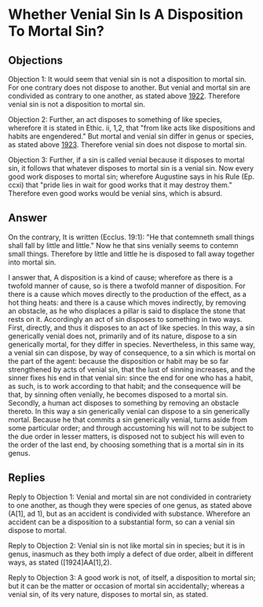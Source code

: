 # Whether Venial Sin Is A Disposition To Mortal Sin?

## Objections

Objection 1: It would seem that venial sin is not a disposition to mortal sin. For one contrary does not dispose to another. But venial and mortal sin are condivided as contrary to one another, as stated above [1922](A[1]). Therefore venial sin is not a disposition to mortal sin.

Objection 2: Further, an act disposes to something of like species, wherefore it is stated in Ethic. ii, 1,2, that "from like acts like dispositions and habits are engendered." But mortal and venial sin differ in genus or species, as stated above [1923](A[2]). Therefore venial sin does not dispose to mortal sin.

Objection 3: Further, if a sin is called venial because it disposes to mortal sin, it follows that whatever disposes to mortal sin is a venial sin. Now every good work disposes to mortal sin; wherefore Augustine says in his Rule (Ep. ccxi) that "pride lies in wait for good works that it may destroy them." Therefore even good works would be venial sins, which is absurd.

## Answer

On the contrary, It is written (Ecclus. 19:1): "He that contemneth small things shall fall by little and little." Now he that sins venially seems to contemn small things. Therefore by little and little he is disposed to fall away together into mortal sin.

I answer that, A disposition is a kind of cause; wherefore as there is a twofold manner of cause, so is there a twofold manner of disposition. For there is a cause which moves directly to the production of the effect, as a hot thing heats: and there is a cause which moves indirectly, by removing an obstacle, as he who displaces a pillar is said to displace the stone that rests on it. Accordingly an act of sin disposes to something in two ways. First, directly, and thus it disposes to an act of like species. In this way, a sin generically venial does not, primarily and of its nature, dispose to a sin generically mortal, for they differ in species. Nevertheless, in this same way, a venial sin can dispose, by way of consequence, to a sin which is mortal on the part of the agent: because the disposition or habit may be so far strengthened by acts of venial sin, that the lust of sinning increases, and the sinner fixes his end in that venial sin: since the end for one who has a habit, as such, is to work according to that habit; and the consequence will be that, by sinning often venially, he becomes disposed to a mortal sin. Secondly, a human act disposes to something by removing an obstacle thereto. In this way a sin generically venial can dispose to a sin generically mortal. Because he that commits a sin generically venial, turns aside from some particular order; and through accustoming his will not to be subject to the due order in lesser matters, is disposed not to subject his will even to the order of the last end, by choosing something that is a mortal sin in its genus.

## Replies

Reply to Objection 1: Venial and mortal sin are not condivided in contrariety to one another, as though they were species of one genus, as stated above (A[1], ad 1), but as an accident is condivided with substance. Wherefore an accident can be a disposition to a substantial form, so can a venial sin dispose to mortal.

Reply to Objection 2: Venial sin is not like mortal sin in species; but it is in genus, inasmuch as they both imply a defect of due order, albeit in different ways, as stated ([1924]AA[1],2).

Reply to Objection 3: A good work is not, of itself, a disposition to mortal sin; but it can be the matter or occasion of mortal sin accidentally; whereas a venial sin, of its very nature, disposes to mortal sin, as stated.